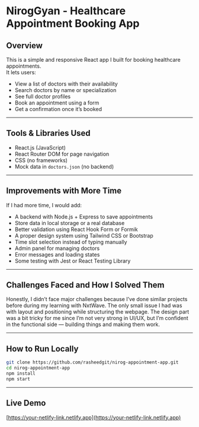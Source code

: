 # NirogGyan - Healthcare Appointment Booking App

## Overview

This is a simple and responsive React app I built for booking healthcare appointments.  
It lets users:

- View a list of doctors with their availability
- Search doctors by name or specialization
- See full doctor profiles
- Book an appointment using a form
- Get a confirmation once it’s booked

---

## Tools & Libraries Used

- React.js (JavaScript)
- React Router DOM for page navigation
- CSS (no frameworks)
- Mock data in `doctors.json` (no backend)

---

## Improvements with More Time

If I had more time, I would add:

- A backend with Node.js + Express to save appointments
- Store data in local storage or a real database
- Better validation using React Hook Form or Formik
- A proper design system using Tailwind CSS or Bootstrap
- Time slot selection instead of typing manually
- Admin panel for managing doctors
- Error messages and loading states
- Some testing with Jest or React Testing Library

---

## Challenges Faced and How I Solved Them

Honestly, I didn’t face major challenges because I’ve done similar projects before during my learning with NxtWave. The only small issue I had was with layout and positioning while structuring the webpage. The design part was a bit tricky for me since I’m not very strong in UI/UX, but I’m confident in the functional side — building things and making them work.

---

## How to Run Locally

```bash
git clone https://github.com/rasheedgit/nirog-appointment-app.git
cd nirog-appointment-app
npm install
npm start
```

---

## Live Demo

[https://your-netlify-link.netlify.app](https://your-netlify-link.netlify.app)
